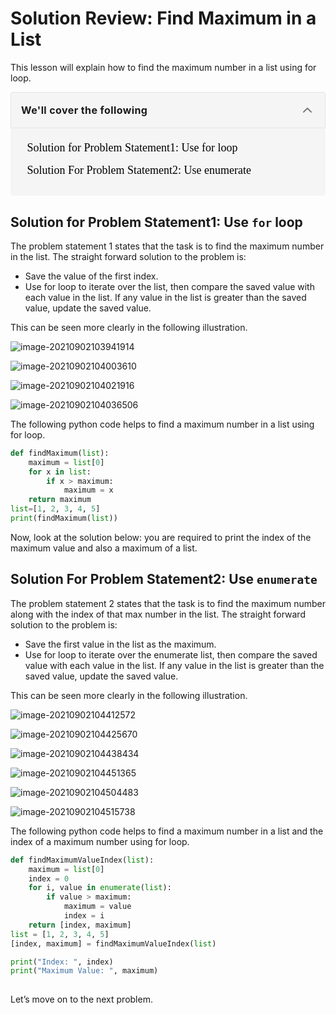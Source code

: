 # Solution Review: Find Maximum in a List

This lesson will explain how to find the maximum number in a list using for loop.

<details open="" class="styles__PageTOCStyled-sc-1u9xzlw-0 jghHvN" style="box-sizing: border-box; --tw-shadow:0 0 transparent; --tw-ring-inset:var(--tw-empty, ); --tw-ring-offset-width:0px; --tw-ring-offset-color:#fff; --tw-ring-color:rgba(59,130,246,0.5); --tw-ring-offset-shadow:0 0 transparent; --tw-ring-shadow:0 0 transparent; display: block; --tw-bg-opacity:1; background-color: rgba(245,245,245,var(--tw-bg-opacity)); border-radius: 4px; min-width: 280px;"><summary role="button" tabindex="0" class="styles__HeadingWrap-sc-1u9xzlw-1 kEPnVM" style="box-sizing: border-box; --tw-shadow:0 0 transparent; --tw-ring-inset:var(--tw-empty, ); --tw-ring-offset-width:0px; --tw-ring-offset-color:#fff; --tw-ring-color:rgba(59,130,246,0.5); --tw-ring-offset-shadow:0 0 transparent; --tw-ring-shadow:0 0 transparent; display: block; cursor: pointer; outline-style: none; padding: 4px 4px 4px 16px; border-width: 1px; border-style: solid; --tw-border-opacity:1; border-color: rgba(229,229,229,var(--tw-border-opacity)); border-top-left-radius: 4px; border-top-right-radius: 4px;"><div class="styles__HeadingWrapInner-sc-1u9xzlw-2 lazzRz" style="box-sizing: border-box; --tw-shadow:0 0 transparent; --tw-ring-inset:var(--tw-empty, ); --tw-ring-offset-width:0px; --tw-ring-offset-color:#fff; --tw-ring-color:rgba(59,130,246,0.5); --tw-ring-offset-shadow:0 0 transparent; --tw-ring-shadow:0 0 transparent; display: flex; -webkit-box-align: center; align-items: center;"><span class="text-base font-bold tracking-wide" style="box-sizing: border-box; --tw-shadow:0 0 transparent; --tw-ring-inset:var(--tw-empty, ); --tw-ring-offset-width:0px; --tw-ring-offset-color:#fff; --tw-ring-color:rgba(59,130,246,0.5); --tw-ring-offset-shadow:0 0 transparent; --tw-ring-shadow:0 0 transparent; font-size: 1rem; line-height: 1.5rem; font-weight: 700; letter-spacing: 0.025em;">We'll cover the following</span><button class="icon-default ml-auto rounded-none" style="box-sizing: border-box; --tw-shadow:0 0 transparent; --tw-ring-inset:var(--tw-empty, ); --tw-ring-offset-width:0px; --tw-ring-offset-color:#fff; --tw-ring-color:rgba(59,130,246,0.5); --tw-ring-offset-shadow:0 0 transparent; --tw-ring-shadow:0 0 transparent; color: rgba(0, 0, 0, 0.5); font-style: inherit; font-variant: inherit; font-weight: 400; font-stretch: inherit; font-size: 0.9375rem; line-height: 1.5; font-family: inherit; margin: 0px 0px 0px auto; overflow: visible; text-transform: none; appearance: button; cursor: pointer; display: flex; align-items: center; justify-content: center; white-space: nowrap; border-radius: 0px; border-width: 0px; padding: 0.75rem; letter-spacing: 0.025em; --tw-text-opacity:1; transition-duration: 0.2s; background-color: transparent; outline: transparent solid 2px; outline-offset: 2px;"><svg xmlns="http://www.w3.org/2000/svg" width="24" height="24" viewBox="0 0 24 24" fill="none" stroke="currentColor" stroke-width="2" stroke-linecap="round" stroke-linejoin="round" class="feather feather-chevron-up"><polyline points="18 15 12 9 6 15"></polyline></svg></button></div></summary><div class="p-4" style="box-sizing: border-box; --tw-shadow:0 0 transparent; --tw-ring-inset:var(--tw-empty, ); --tw-ring-offset-width:0px; --tw-ring-offset-color:#fff; --tw-ring-color:rgba(59,130,246,0.5); --tw-ring-offset-shadow:0 0 transparent; --tw-ring-shadow:0 0 transparent; padding: 1rem;"><div class="markdown-container-div Markdown__MarkdownContainerDiv-sc-1j2yuel-6 jhbODO" height="auto" style="box-sizing: border-box; --tw-shadow:0 0 transparent; --tw-ring-inset:var(--tw-empty, ); --tw-ring-offset-width:0px; --tw-ring-offset-color:#fff; --tw-ring-color:rgba(59,130,246,0.5); --tw-ring-offset-shadow:0 0 transparent; --tw-ring-shadow:0 0 transparent; height: auto; width: 437.17px;"><div class="markdownViewer Markdown__Viewer-sc-1j2yuel-1 hnixJj" role="none" style="box-sizing: border-box; --tw-shadow:0 0 transparent; --tw-ring-inset:var(--tw-empty, ); --tw-ring-offset-width:0px; --tw-ring-offset-color:#fff; --tw-ring-color:rgba(59,130,246,0.5); --tw-ring-offset-shadow:0 0 transparent; --tw-ring-shadow:0 0 transparent; --tw-text-opacity:1; color: rgba(61,61,78,var(--tw-text-opacity)); line-height: 1.7; outline: none; font-size: 18px; overflow-wrap: break-word; font-family: &quot;Nunito Sans&quot;;"><ul style="box-sizing: border-box; --tw-shadow:0 0 transparent; --tw-ring-inset:var(--tw-empty, ); --tw-ring-offset-width:0px; --tw-ring-offset-color:#fff; --tw-ring-color:rgba(59,130,246,0.5); --tw-ring-offset-shadow:0 0 transparent; --tw-ring-shadow:0 0 transparent; margin-top: 0px; margin-bottom: 10px; margin-left: -20px;"><li style="box-sizing: border-box; --tw-shadow:0 0 transparent; --tw-ring-inset:var(--tw-empty, ); --tw-ring-offset-width:0px; --tw-ring-offset-color:#fff; --tw-ring-color:rgba(59,130,246,0.5); --tw-ring-offset-shadow:0 0 transparent; --tw-ring-shadow:0 0 transparent; margin-bottom: 5px; list-style: none;"><a href="https://www.educative.io/courses/full-speed-python/N8pDgD7WBvK#Solution-for-Problem-Statement1:-Use-for-loop" style="box-sizing: border-box; --tw-shadow:0 0 transparent; --tw-ring-inset:var(--tw-empty, ); --tw-ring-offset-width:0px; --tw-ring-offset-color:#fff; --tw-ring-color:rgba(59,130,246,0.5); --tw-ring-offset-shadow:0 0 transparent; --tw-ring-shadow:0 0 transparent; background-color: transparent; color: rgba(0,0,0,var(--tw-text-opacity)); text-decoration: none; transition: color 0.2s ease 0s; --tw-text-opacity:1; display: flex;">Solution for Problem Statement1: Use for loop</a></li><li style="box-sizing: border-box; --tw-shadow:0 0 transparent; --tw-ring-inset:var(--tw-empty, ); --tw-ring-offset-width:0px; --tw-ring-offset-color:#fff; --tw-ring-color:rgba(59,130,246,0.5); --tw-ring-offset-shadow:0 0 transparent; --tw-ring-shadow:0 0 transparent; margin-bottom: 5px; list-style: none;"><a href="https://www.educative.io/courses/full-speed-python/N8pDgD7WBvK#Solution-For-Problem-Statement2:-Use-enumerate" style="box-sizing: border-box; --tw-shadow:0 0 transparent; --tw-ring-inset:var(--tw-empty, ); --tw-ring-offset-width:0px; --tw-ring-offset-color:#fff; --tw-ring-color:rgba(59,130,246,0.5); --tw-ring-offset-shadow:0 0 transparent; --tw-ring-shadow:0 0 transparent; background-color: transparent; color: rgba(0,0,0,var(--tw-text-opacity)); text-decoration: none; transition: color 0.2s ease 0s; --tw-text-opacity:1; display: flex;">Solution For Problem Statement2: Use enumerate</a></li></ul></div></div></div></details>

## Solution for Problem Statement1: Use `for` loop

The problem statement 1 states that the task is to find the maximum number in the list. The straight forward solution to the problem is:

- Save the value of the first index.
- Use for loop to iterate over the list, then compare the saved value with each value in the list. If any value in the list is greater than the saved value, update the saved value.

This can be seen more clearly in the following illustration.

![image-20210902103941914](C:\Users\DEMO\AppData\Roaming\Typora\typora-user-images\image-20210902103941914.png)

![image-20210902104003610](C:\Users\DEMO\AppData\Roaming\Typora\typora-user-images\image-20210902104003610.png)

![image-20210902104021916](C:\Users\DEMO\AppData\Roaming\Typora\typora-user-images\image-20210902104021916.png)



![image-20210902104036506](C:\Users\DEMO\AppData\Roaming\Typora\typora-user-images\image-20210902104036506.png)



The following python code helps to find a maximum number in a list using for loop.

``` python
def findMaximum(list):
    maximum = list[0]
    for x in list:
        if x > maximum:
            maximum = x
    return maximum
list=[1, 2, 3, 4, 5]
print(findMaximum(list))
```





Now, look at the solution below: you are required to print the index of the maximum value and also a maximum of a list.

## Solution For Problem Statement2: Use `enumerate`

The problem statement 2 states that the task is to find the maximum number along with the index of that max number in the list. The straight forward solution to the problem is:

- Save the first value in the list as the maximum.
- Use for loop to iterate over the enumerate list, then compare the saved value with each value in the list. If any value in the list is greater than the saved value, update the saved value.

This can be seen more clearly in the following illustration.

 ![image-20210902104412572](C:\Users\DEMO\AppData\Roaming\Typora\typora-user-images\image-20210902104412572.png)

![image-20210902104425670](C:\Users\DEMO\AppData\Roaming\Typora\typora-user-images\image-20210902104425670.png)

![image-20210902104438434](C:\Users\DEMO\AppData\Roaming\Typora\typora-user-images\image-20210902104438434.png)



![image-20210902104451365](C:\Users\DEMO\AppData\Roaming\Typora\typora-user-images\image-20210902104451365.png)

![image-20210902104504483](C:\Users\DEMO\AppData\Roaming\Typora\typora-user-images\image-20210902104504483.png)

![image-20210902104515738](C:\Users\DEMO\AppData\Roaming\Typora\typora-user-images\image-20210902104515738.png)



The following python code helps to find a maximum number in a list and the index of a maximum number using for loop.

``` python
def findMaximumValueIndex(list):
    maximum = list[0]
    index = 0
    for i, value in enumerate(list):
        if value > maximum:
            maximum = value
            index = i
    return [index, maximum]
list = [1, 2, 3, 4, 5]
[index, maximum] = findMaximumValueIndex(list)

print("Index: ", index)
print("Maximum Value: ", maximum)
        
```



Let’s move on to the next problem.